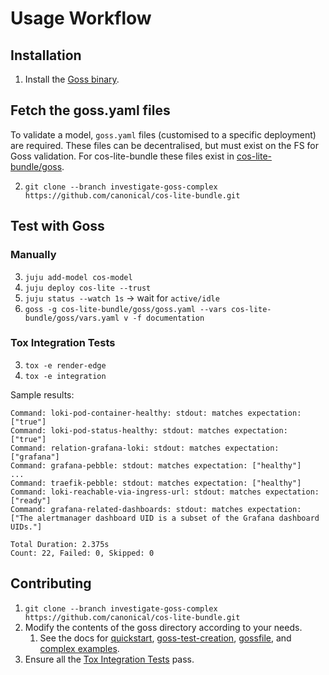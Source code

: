 # Usage Workflow

## Installation
1. Install the [Goss binary](https://goss.readthedocs.io/en/stable/installation/).

## Fetch the goss.yaml files
To validate a model, `goss.yaml` files (customised to a specific deployment) are required. These files can be decentralised, but must exist on the FS for Goss validation. For cos-lite-bundle these files exist in [cos-lite-bundle/goss](https://github.com/canonical/cos-lite-bundle/tree/investigate-goss-complex/goss).

2. `git clone --branch investigate-goss-complex https://github.com/canonical/cos-lite-bundle.git`

## Test with Goss
### Manually
3. `juju add-model cos-model`
4. `juju deploy cos-lite --trust`
5. `juju status --watch 1s` -> wait for `active/idle`
6. `goss -g cos-lite-bundle/goss/goss.yaml --vars cos-lite-bundle/goss/vars.yaml v -f documentation`

### Tox Integration Tests
3. `tox -e render-edge`
4. `tox -e integration`

Sample results:
```
Command: loki-pod-container-healthy: stdout: matches expectation: ["true"]
Command: loki-pod-status-healthy: stdout: matches expectation: ["true"]
Command: relation-grafana-loki: stdout: matches expectation: ["grafana"]
Command: grafana-pebble: stdout: matches expectation: ["healthy"]
...
Command: traefik-pebble: stdout: matches expectation: ["healthy"]
Command: loki-reachable-via-ingress-url: stdout: matches expectation: ["ready"]
Command: grafana-related-dashboards: stdout: matches expectation: ["The alertmanager dashboard UID is a subset of the Grafana dashboard UIDs."]

Total Duration: 2.375s
Count: 22, Failed: 0, Skipped: 0
```

## Contributing

1. `git clone --branch investigate-goss-complex https://github.com/canonical/cos-lite-bundle.git`
2. Modify the contents of the goss directory according to your needs.
   1. See the docs for [quickstart](https://goss.readthedocs.io/en/stable/quickstart/), [goss-test-creation](https://goss.readthedocs.io/en/stable/gossfile/#goss-test-creation), [gossfile](https://goss.readthedocs.io/en/stable/gossfile/#gossfile), and [complex examples](https://goss.readthedocs.io/en/stable/gossfile/#examples).
3. Ensure all the [Tox Integration Tests](https://github.com/canonical/cos-lite-bundle/blob/investigate-goss-complex/goss/README.md#tox-integration-tests) pass.

[OPENG-2677]: https://warthogs.atlassian.net/browse/OPENG-2677?atlOrigin=eyJpIjoiNWRkNTljNzYxNjVmNDY3MDlhMDU5Y2ZhYzA5YTRkZjUiLCJwIjoiZ2l0aHViLWNvbS1KU1cifQ
